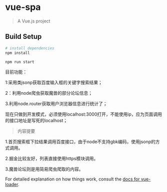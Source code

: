 # vue-spa

> A Vue.js project

## Build Setup

``` bash
# install dependencies
npm install

npm run start
```
目前功能：

1:采用类jsonp获取百度输入框的关键字搜索结果；

2：利用node爬虫获取魔兽的部分论坛信息；

3.利用node.router获取用户浏览器信息进行统计了；

现在只做到开发模式，必须使用localhost:3000打开，不能使用ip，应为页面调用的接口地址是写死的localhost；

>内容提要

1.首页搜索框下拉结果调用百度接口，由于node不支持gbk编码，使用jsonp的方式调用。

2.掘金比较友好，列表直接使用https模块调用。

3.魔兽论坛则是用简易爬虫爬取的内容。

For detailed explanation on how things work, consult the [docs for vue-loader](http://vuejs.github.io/vue-loader).
